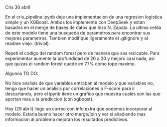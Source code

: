 Cris 30 abril

En el cris_pipeline.ipynb deje una implementacion de una regresion logistica simple y un XGBoost. Ambos los implemente con DeepSeek y estan basados en el merge de bases de datos que hizo N. Zapata. La ultima celda de este modelo tiene una busqueda de parametros para encontrar sus mejores parametros. Tambien modifique ligeramente el .gitignore y el readme viejo. (trivial).

Repeti el codigo del random forest pero de manera que sea recicable. Para experimentar aumente la profundidad de 20 a 30 y mejoro casi nada, asi que quizas el random forest quede en 77% como tope maximo.

Algunos TO DO:

No hice analisis de que variables entraban al modelo y que variables no, tengo que hacer un analisis por correlaciones o F-score para ir descartando, pero el ipynb tiene un grafico que muestra cuales son las que aportan mas a la prediccion (con xgboost).

Hoy (29 abril) llego un correo con info extra que podemos incorporar al modelo. Estaria bueno hacer otro merge/join y ver si añadiendo mas informacion al problema mejoran los resultados predictivos.
